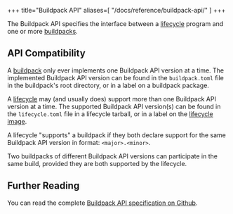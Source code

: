 +++ title="Buildpack API"
aliases=[
"/docs/reference/buildpack-api/"
]
+++

The Buildpack API specifies the interface between a [lifecycle] program and one or more [buildpacks][buildpack].

<!--more-->

## API Compatibility

A [buildpack] only ever implements one Buildpack API version at a time.
The implemented Buildpack API version can be found in the `buildpack.toml` file in the buildpack's root directory,
or in a label on a buildpack package.

A [lifecycle] may (and usually does) support more than one Buildpack API version at a time.
The supported Buildpack API version(s) can be found in the `lifecycle.toml` file in a lifecycle tarball,
or in a label on the [lifecycle image](https://hub.docker.com/r/buildpacksio/lifecycle).

A lifecycle "supports" a buildpack if they both declare support for the same Buildpack API version in format: `<major>.<minor>`.

Two buildpacks of different Buildpack API versions can participate in the same build,
provided they are both supported by the lifecycle.

## Further Reading

You can read the complete [Buildpack API specification on Github](https://github.com/buildpacks/spec/blob/main/buildpack.md).

[buildpack]: /docs/for-platform-operators/concepts/buildpack/
[lifecycle]: /docs/for-platform-operators/concepts/lifecycle/
